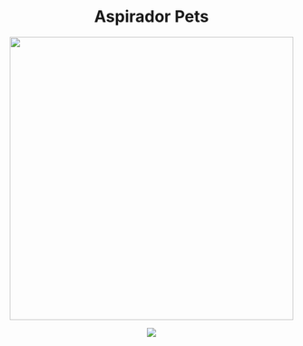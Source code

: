 
<h1 align="center">Aspirador Pets</h1>

<p align="center">
<img width="500" src="./print.png" />
</p>

<p align="center">
<a href="https://3dpomodoroproject.netlify.app/" target="_blank">
<img src="https://img.shields.io/badge/Clique aqui para ver funcionando-b25ef2?style=for-the-badge&logo=material-ui&logoColor=white" />
</a>
</p>



